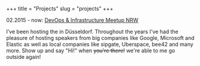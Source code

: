 +++
title = "Projects"
slug = "projects"
+++

02.2015 - now: [DevOps & Infrastructure Meetup NRW](https://www.meetup.com/devops-duesseldorf/)

I’ve been hosting the  in Düsseldorf. Throughout the years I've had the pleasure of hosting speakers from big companies like Google, Microsoft and Elastic as well as local companies like sipgate, Uberspace, bee42 and many more. Show up and say "Hi!" when ~~you're there!~~ we're able to me go outside again! 